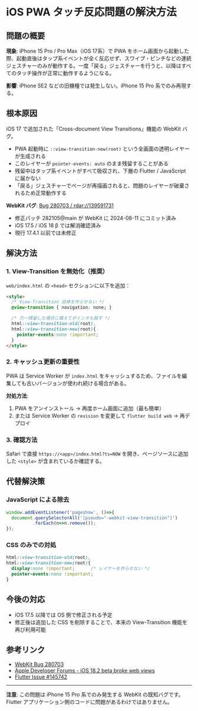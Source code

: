 # iOS PWA タッチ反応問題の解決方法

## 問題の概要

**現象**: iPhone 15 Pro / Pro Max（iOS 17系）で PWA をホーム画面から起動した際、起動直後はタップ系イベントが全く反応せず、スワイプ・ピンチなどの連続ジェスチャーのみが動作する。一度「戻る」ジェスチャーを行うと、以降はすべてのタッチ操作が正常に動作するようになる。

**影響**: iPhone SE2 などの旧機種では発生しない。iPhone 15 Pro 系でのみ再現する。

## 根本原因

iOS 17 で追加された「Cross-document View Transitions」機能の WebKit バグ。

- PWA 起動時に `::view-transition-new(root)` という全画面の透明レイヤーが生成される
- このレイヤーが `pointer-events: auto` のまま残留することがある
- 残留中はタップ系イベントがすべて吸収され、下層の Flutter / JavaScript に届かない
- 「戻る」ジェスチャーでページが再描画されると、問題のレイヤーが破棄されるため正常動作する

**WebKit バグ**: [Bug 280703 / rdar://139591731](https://bugs.webkit.org/show_bug.cgi?id=280703)
- 修正パッチ 282105@main が WebKit に 2024-08-11 にコミット済み
- iOS 17.5 / iOS 18 β では解消確認済み
- 現行 17.4.1 以前では未修正

## 解決方法

### 1. View-Transition を無効化（推奨）

`web/index.html` の `<head>` セクションに以下を追加：

```html
<style>
  /* View-Transition 自体を作らせない */
  @view-transition { navigation: none; }

  /* 万一残留した場合に備えてポインタも殺す */
  html::view-transition-old(root),
  html::view-transition-new(root){
    pointer-events:none !important;
  }
</style>
```

### 2. キャッシュ更新の重要性

PWA は Service Worker が `index.html` をキャッシュするため、ファイルを編集しても古いバージョンが使われ続ける場合がある。

**対処方法**:
1. PWA をアンインストール → 再度ホーム画面に追加（最も簡単）
2. または Service Worker の `revision` を変更して `flutter build web` → 再デプロイ

### 3. 確認方法

Safari で直接 `https://<app>/index.html?ts=NOW` を開き、ページソースに追加した `<style>` が含まれているか確認する。

## 代替解決策

### JavaScript による除去

```javascript
window.addEventListener('pageshow', ()=>{
  document.querySelectorAll('[pseudo="-webkit-view-transition"]')
          .forEach(n=>n.remove());
});
```

### CSS のみでの対処

```css
html::view-transition-old(root),
html::view-transition-new(root){
  display:none !important;      /* レイヤーを作らせない */
  pointer-events:none !important;
}
```

## 今後の対応

- iOS 17.5 以降では OS 側で修正される予定
- 修正後は追加した CSS を削除することで、本来の View-Transition 機能を再び利用可能

## 参考リンク

- [WebKit Bug 280703](https://bugs.webkit.org/show_bug.cgi?id=280703)
- [Apple Developer Forums - iOS 18.2 beta broke web views](https://developer.apple.com/forums/thread/768717)
- [Flutter Issue #145742](https://github.com/flutter/flutter/issues/145742)

---

**注意**: この問題は iPhone 15 Pro 系でのみ発生する WebKit の既知バグです。Flutter アプリケーション側のコードに問題があるわけではありません。 